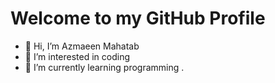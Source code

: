# Welcome to my GitHub Profile
- 👋 Hi, I’m Azmaeen Mahatab
- 👀 I’m interested in coding
- 🌱 I’m currently learning programming
.
<!---
azmaeenmahatab28/azmaeenmahatab28 is a ✨ special ✨ repository because its `README.md` (this file) appears on your GitHub profile.
You can click the Preview link to take a look at your changes.
--->
